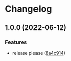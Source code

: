 # Changelog

## 1.0.0 (2022-06-12)


### Features

* release please ([8a4c914](https://github.com/CoPoKo/Wormhole/commit/8a4c9143a716f9ffd12501122d762c530143735b))
